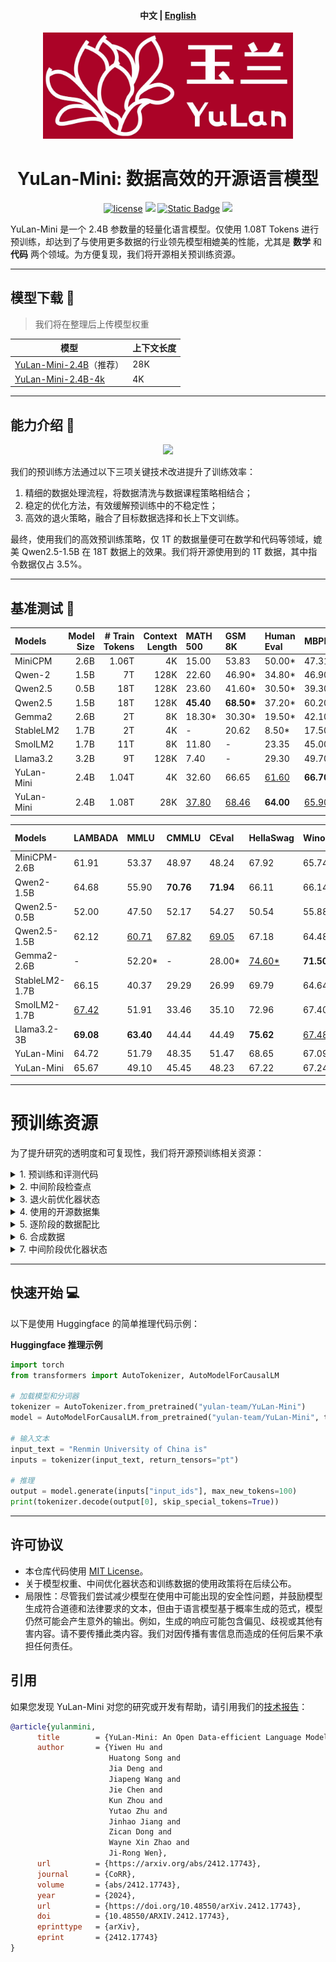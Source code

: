 <h4 align="center">
    <p>
        <b>中文</b> | <a href="https://github.com/RUC-GSAI/YuLan-Mini">English</a>
    <p>
</h4>

<div align=center>
<img src="assets/YuLan-logo.jpg" width="400px">
<h1>YuLan-Mini: 数据高效的开源语言模型</h1>
<a href="https://github.com/RUC-GSAI/YuLan-Mini/blob/main/LICENSE"><img src="https://img.shields.io/badge/License-MIT-blue" alt="license"></a>
<a href="https://arxiv.org/abs/2412.17743" target="_blank"><img src=https://img.shields.io/badge/arXiv-b5212f.svg?logo=arxiv></a>
<a href="https://huggingface.co/collections/yulan-team/yulan-mini-676d214b24376739b00d95f3"><img alt="Static Badge" src="https://img.shields.io/badge/%F0%9F%A4%97%20Hugging%20Face-blue?color=8A2BE2"></a>
<a><img src="https://img.shields.io/github/stars/RUC-GSAI/YuLan-Mini"></a>
</div>

YuLan-Mini 是一个 2.4B 参数量的轻量化语言模型。仅使用 1.08T Tokens 进行预训练，却达到了与使用更多数据的行业领先模型相媲美的性能，尤其是 **数学** 和 **代码** 两个领域。为方便复现，我们将开源相关预训练资源。

---

## 模型下载 🔗

> 我们将在整理后上传模型权重

|  模型  | 上下文长度 |
|--------|-------|
|  [YuLan-Mini-2.4B](https://huggingface.co/yulan-team/YuLan-Mini)（推荐）  |  28K |
|  [YuLan-Mini-2.4B-4k](https://huggingface.co/yulan-team/YuLan-Mini-Intermediate-4K) |  4K |

---

## 能力介绍 🌟

<div align=center>
<img src="https://github.com/RUC-GSAI/YuLan-Mini/blob/main/assets/main.png">
</div>

我们的预训练方法通过以下三项关键技术改进提升了训练效率：

1. 精细的数据处理流程，将数据清洗与数据课程策略相结合；
2. 稳定的优化方法，有效缓解预训练中的不稳定性；
3. 高效的退火策略，融合了目标数据选择和长上下文训练。

最终，使用我们的高效预训练策略，仅 1T 的数据量便可在数学和代码等领域，媲美 Qwen2.5-1.5B 在 18T 数据上的效果。我们将开源使用到的 1T 数据，其中指令数据仅占 3.5%。

---
## 基准测试 🌟

|      Models      | Model Size | # Train Tokens | Context Length | MATH 500 | GSM 8K | Human Eval | MBPP   | RACE Middle | RACE High | RULER  |
|:----------------|----------:|--------------:|--------------:|:--------|:------|:----------|:------|:-----------|:---------|:------|
|     MiniCPM      |    2.6B    |     1.06T      |       4K       |   15.00  |  53.83 |     50.00* |  47.31 |     56.61   |   44.27   |   N/A  |
|      Qwen-2      |    1.5B    |       7T       |      128K      |   22.60  | 46.90* |     34.80* | 46.90* |     55.77   |   43.69   |  60.16 |
|     Qwen2.5      |    0.5B    |      18T       |      128K      |   23.60  | 41.60* |     30.50* | 39.30* |     52.36   |   40.31   |  49.23 |
|     Qwen2.5      |    1.5B    |      18T       |      128K      |   **45.40**  | **68.50\*** |     37.20* | 60.20* |     **58.77**   |   44.33   |  <ins>68.26</ins> |
|     Gemma2       |    2.6B    |       2T       |       8K       |   18.30* | 30.30* |     19.50* | 42.10* |       -     |      -    |   N/A  |
|    StableLM2     |    1.7B    |       2T       |       4K       |     -    |  20.62 |      8.50* |  17.50 |     56.33   |   **45.06**   |   N/A  |
|    SmolLM2       |    1.7B    |      11T       |       8K       |   11.80  |    -   |     23.35  |  45.00 |     55.77   |   43.06   |   N/A  |
|    Llama3.2      |    3.2B    |       9T       |      128K      |    7.40  |    -   |     29.30  |  49.70 |     55.29   |   43.34   |  **77.06** |
|    YuLan-Mini    |    2.4B    |     1.04T      |       4K       |   32.60  |  66.65 |     <ins>61.60</ins>  |  **66.70** |     55.71   |   43.58   |   N/A  |
|    YuLan-Mini    |    2.4B    |     1.08T      |      28K       |  <ins>37.80</ins>  |  <ins>68.46</ins> |    **64.00**  |  <ins>65.90</ins>|     <ins>57.18</ins>   |   <ins>44.57</ins>   |  51.48 |


|      Models      | LAMBADA | MMLU  | CMMLU | CEval | HellaSwag | WinoGrande | StoryCloze | ARC-e | ARC-c |
|:----------------|:-------|:-----|:-----|:-----|:----------|:-----------|:-----------|:-----|:-----|
|   MiniCPM-2.6B   |  61.91  | 53.37 | 48.97 | 48.24 |   67.92    |     65.74   |     78.51   | 55.51 | 43.86 |
|   Qwen2-1.5B     |  64.68  | 55.90 | **70.76** | **71.94** |   66.11    |     66.14   |     77.60   | 62.21 | 42.92 |
|  Qwen2.5-0.5B    |  52.00  | 47.50 | 52.17 | 54.27 |   50.54    |     55.88   |     71.67   | 56.10 | 39.51 |
|  Qwen2.5-1.5B    |  62.12  | <ins>60.71</ins> | <ins>67.82</ins> | <ins>69.05</ins> |   67.18    |     64.48   |     76.80   | **71.51** | <ins>53.41</ins> |
|   Gemma2-2.6B    |    -    | 52.20*|   -   | 28.00*|   <ins>74.60*</ins>   |    **71.50\***   |       -     |   -   | **55.70\***|
| StableLM2-1.7B   |  66.15  | 40.37 | 29.29 | 26.99 |   69.79    |     64.64   |     <ins>78.56</ins>   | 54.00 | 40.78 |
|  SmolLM2-1.7B    |  <ins>67.42</ins>  | 51.91 | 33.46 | 35.10 |   72.96    |     67.40   |     **79.32**   | 44.82 | 35.49 |
|   Llama3.2-3B    |  **69.08**  | **63.40** | 44.44 | 44.49 |   **75.62**    |     <ins>67.48</ins>   |     76.80   | <ins>70.12</ins> | 48.81 |
|    YuLan-Mini    |  64.72  | 51.79 | 48.35 | 51.47 |   68.65    |     67.09   |     76.37   | 69.87 | 50.51 |
|    YuLan-Mini    |  65.67  | 49.10 | 45.45 | 48.23 |   67.22    |     67.24   |     75.89   | 67.47 | 49.32 |

---

# 预训练资源

为了提升研究的透明度和可复现性，我们将开源预训练相关资源：


<details><summary>1. 预训练和评测代码</summary>

预训练和评测代码将在后续公布。
</details>

<details><summary>2. 中间阶段检查点</summary>

中间阶段的检查点发布在 <a href="https://huggingface.co/collections/yulan-team/yulan-mini-676d214b24376739b00d95f3">YuLan-Mini</a>。
</details>


<details><summary>3. 退火前优化器状态</summary>

退火前优化器状态将在后续公布。
</details>

<details><summary>4. 使用的开源数据集</summary>

<a href="https://github.com/RUC-GSAI/YuLan-Mini/blob/main/pretrain/datasets-list.md">使用的开源数据集</a>

</details>

<details><summary>5. 逐阶段的数据配比</summary>


<a href="https://github.com/RUC-GSAI/YuLan-Mini/blob/main/pretrain/final.pdf">数据配比高清图</a>
<div align=center>
<img src="https://github.com/RUC-GSAI/YuLan-Mini/blob/main/assets/data_distribution_for_every_phase.png">
</div>
</details>


<details><summary>6. 合成数据</summary>

数据清洗和合成流程：
<div align=center>
<img src="https://github.com/RUC-GSAI/YuLan-Mini/blob/main/assets/data-pipeline.png">
</div>

我们所使用的合成数据发布在 <a href="https://huggingface.co/collections/yulan-team/yulan-mini-676d214b24376739b00d95f3">YuLan-Mini-Datasets</a>

</details>
<details><summary>7. 中间阶段优化器状态</summary>

中间阶段优化器状态将在后续公布。
</details>



---

## 快速开始 💻

以下是使用 Huggingface 的简单推理代码示例：

**Huggingface 推理示例**
```python
import torch
from transformers import AutoTokenizer, AutoModelForCausalLM

# 加载模型和分词器
tokenizer = AutoTokenizer.from_pretrained("yulan-team/YuLan-Mini")
model = AutoModelForCausalLM.from_pretrained("yulan-team/YuLan-Mini", torch_dtype=torch.bfloat16)

# 输入文本
input_text = "Renmin University of China is"
inputs = tokenizer(input_text, return_tensors="pt")

# 推理
output = model.generate(inputs["input_ids"], max_new_tokens=100)
print(tokenizer.decode(output[0], skip_special_tokens=True))
```


---

## 许可协议

- 本仓库代码使用 [MIT License](./LICENSE)。
- 关于模型权重、中间优化器状态和训练数据的使用政策将在后续公布。
- 局限性：尽管我们尝试减少模型在使用中可能出现的安全性问题，并鼓励模型生成符合道德和法律要求的文本，但由于语言模型基于概率生成的范式，模型仍然可能会产生意外的输出。例如，生成的响应可能包含偏见、歧视或其他有害内容。请不要传播此类内容。我们对因传播有害信息而造成的任何后果不承担任何责任。

## 引用

如果您发现 YuLan-Mini 对您的研究或开发有帮助，请引用我们的[技术报告](https://arxiv.org/abs/2412.17743)：

```BibTex
@article{yulanmini,
      title        = {YuLan-Mini: An Open Data-efficient Language Model}, 
      author       = {Yiwen Hu and
                      Huatong Song and
                      Jia Deng and
                      Jiapeng Wang and
                      Jie Chen and
                      Kun Zhou and
                      Yutao Zhu and
                      Jinhao Jiang and
                      Zican Dong and
                      Wayne Xin Zhao and
                      Ji-Rong Wen},
      url          = {https://arxiv.org/abs/2412.17743},
      journal      = {CoRR},
      volume       = {abs/2412.17743},
      year         = {2024},
      url          = {https://doi.org/10.48550/arXiv.2412.17743},
      doi          = {10.48550/ARXIV.2412.17743},
      eprinttype   = {arXiv},
      eprint       = {2412.17743}
}
```
